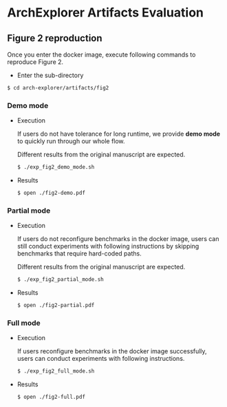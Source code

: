 # ArchExplorer Artifacts Evaluation

## Figure 2 reproduction

Once you enter the docker image, execute following commands to reproduce Figure 2.

- Enter the sub-directory
```bash
$ cd arch-explorer/artifacts/fig2
```

### **Demo mode**

- Execution

    If users do not have tolerance for long runtime, we provide **demo mode** to quickly run through our whole flow.

    Different results from the original manuscript are expected.

	```bash
	$ ./exp_fig2_demo_mode.sh
	```

- Results
    ```bash
    $ open ./fig2-demo.pdf
    ```

### **Partial mode**

- Execution

	If users do not reconfigure benchmarks in the docker image, users can still conduct experiments with following instructions by skipping benchmarks that require hard-coded paths.

	Different results from the original manuscript are expected.
	```bash
	$ ./exp_fig2_partial_mode.sh
	```

- Results
    ```bash
    $ open ./fig2-partial.pdf
    ```

### **Full mode**

- Execution

    If users reconfigure benchmarks in the docker image successfully, users can conduct experiments with following instructions.

	```bash
	$ ./exp_fig2_full_mode.sh
	```

- Results
    ```bash
    $ open ./fig2-full.pdf
    ```